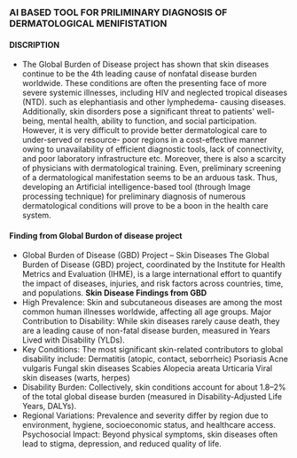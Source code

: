 ### AI BASED TOOL FOR PRILIMINARY DIAGNOSIS OF DERMATOLOGICAL MENIFISTATION 

#### DISCRIPTION 
- The Global Burden of Disease project has shown that skin diseases continue to be the 4th leading cause of nonfatal disease burden worldwide. These conditions are often the presenting face of more severe systemic illnesses, including HIV and neglected tropical diseases (NTD). such as elephantiasis and other lymphedema- causing diseases. Additionally, skin disorders pose a significant threat to patients' well-being, mental health, ability to function, and social participation. However, it is very difficult to provide better dermatological care to under-served or resource- poor regions in a cost-effective manner owing to unavailability of efficient diagnostic tools, lack of connectivity, and poor laboratory infrastructure etc. Moreover, there is also a scarcity of physicians with dermatological training. Even, preliminary screening of a dermatological manifestation seems to be an arduous task. Thus, developing an Artificial intelligence-based tool (through Image processing technique) for preliminary diagnosis of numerous dermatological conditions will prove to be a boon in the health care system.


#### Finding from Global Burdon of disease project
- Global Burden of Disease (GBD) Project – Skin Diseases
The Global Burden of Disease (GBD) project, coordinated by the Institute for Health Metrics and Evaluation (IHME), is a large international effort to quantify the impact of diseases, injuries, and risk factors across countries, time, and populations.
**Skin Disease Findings from GBD**
- High Prevalence: Skin and subcutaneous diseases are among the most common human illnesses worldwide, affecting all age groups.
Major Contribution to Disability: While skin diseases rarely cause death, they are a leading cause of non-fatal disease burden, measured in Years Lived with Disability (YLDs).
- Key Conditions: The most significant skin-related contributors to global disability include:
Dermatitis (atopic, contact, seborrheic)
Psoriasis
Acne vulgaris
Fungal skin diseases
Scabies
Alopecia areata
Urticaria
Viral skin diseases (warts, herpes)
- Disability Burden: Collectively, skin conditions account for about 1.8–2% of the total global disease burden (measured in Disability-Adjusted Life Years, DALYs).
- Regional Variations: Prevalence and severity differ by region due to environment, hygiene, socioeconomic status, and healthcare access.
Psychosocial Impact: Beyond physical symptoms, skin diseases often lead to stigma, depression, and reduced quality of life.
